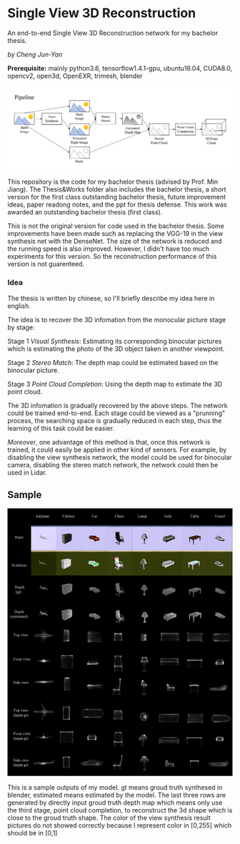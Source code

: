 # Single View 3D Reconstruction

An end-to-end Single View 3D Reconstruction network for my bachelor thesis. 

*by Cheng Jun-Yan*

**Prerequisite:** mainly python3.6, tensorflow1.4.1-gpu, ubuntu16.04, CUDA8.0, opencv2, open3d, OpenEXR, trimesh, blender

![image](https://github.com/chengjunyan1/Single-View-3D-Reconstruction/raw/master/pipeline.png)

This repository is the code for my bachelor thesis (advised by Prof. Min Jiang). The Thesis&Works folder also includes the bachelor thesis, a short version for the first class outstanding bachelor thesis, future improvement ideas, paper readong notes, and the ppt for thesis defense. This work was awarded an outstanding bachelor thesis (first class).

This is not the original version for code used in the bachelor thesis. Some improvements have been made such as replacing the VGG-19 in the view synthesis net with the DenseNet. The size of the network is reduced and the running speed is also improved. However, I didn't have too much experiments for this version. So the reconstruction performance of this version is not guarenteed.

### Idea 

The thesis is written by chinese, so I'll briefly describe my idea here in english. 

The idea is to recover the 3D infomation from the monocular picture stage by stage:

Stage 1 *Visual Synthesis*: Estimating its corresponding binocular pictures which is estimating the photo of the 3D object taken in another viewpoint. 

Stage 2 *Stereo Match*: The depth map could be estimated based on the binocular picture. 

Stage 3 *Point Cloud Completion*: Using the depth map to estimate the 3D point cloud. 

The 3D infomation is gradually recovered by the above steps. The network could be trained end-to-end. Each stage could be viewed as a "prunning" process, the searching space is gradually reduced in each step, thus the learning of this task could be easier. 

*Moreover*, one advantage of this method is that, once this network is trained, it could easily be applied in other kind of sensers. For example, by disabling the view synthesis network, the model could be used for binocular camera, disabling the stereo match network, the network could then be used in Lidar.

## Sample

![image](https://github.com/chengjunyan1/Single-View-3D-Reconstruction/raw/master/sv3dr.png)

This is a sample outputs of my model. gt means groud truth synthesed in blender, estimated means estimated by the model. The last three rows are generated by directly input groud truth depth map which means only use the third stage, point cloud completion, to reconstruct the 3d shape which is close to the groud truth shape. The color of the view synthesis result pictures do not showed correctly because I represent color in [0,255] which should be in [0,1]
